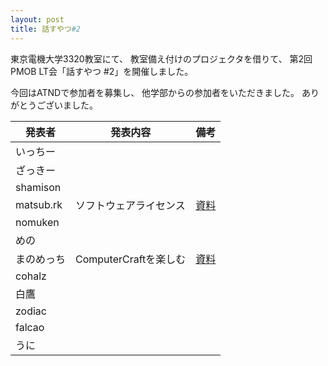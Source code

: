 ```yaml
---
layout: post
title: 話すやつ#2
---
```

東京電機大学3320教室にて、
教室備え付けのプロジェクタを借りて、
第2回PMOB LT会「話すやつ #2」を開催しました。

今回はATNDで参加者を募集し、
他学部からの参加者をいただきました。
ありがとうございました。

| 発表者     | 発表内容 | 備考 |
|------------|----------|------|
| いっちー   | | |
| ざっきー   | | |
| shamison   | | |
| matsub.rk  | ソフトウェアライセンス | [資料](http://matsub.github.io/slides/LT_license/) |
| nomuken    | | |
| めの       | | |
| まのめっち | ComputerCraftを楽しむ | [資料](http://asatake.github.io/slides/pmobLT01/) |
| cohalz     | | |
| 白鷹       | | |
| zodiac     | | |
| falcao     | | |
| うに       | | |
